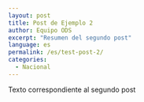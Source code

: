 ```yaml
---
layout: post
title: Post de Ejemplo 2
author: Equipo ODS
excerpt: "Resumen del segundo post"
language: es
permalink: /es/test-post-2/
categories:
  - Nacional
---
```


Texto correspondiente al segundo post
